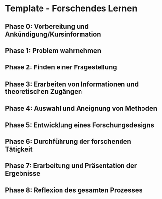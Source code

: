 # Template - Forschendes Lernen

## Phase 0: Vorbereitung und Ankündigung/Kursinformation

## Phase 1: Problem wahrnehmen

## Phase 2: Finden einer Fragestellung

## Phase 3: Erarbeiten von Informationen und theoretischen Zugängen

## Phase 4: Auswahl und Aneignung von Methoden

## Phase 5: Entwicklung eines Forschungsdesigns

## Phase 6: Durchführung der forschenden Tätigkeit

## Phase 7: Erarbeitung und Präsentation der Ergebnisse

## Phase 8: Reflexion des gesamten Prozesses

